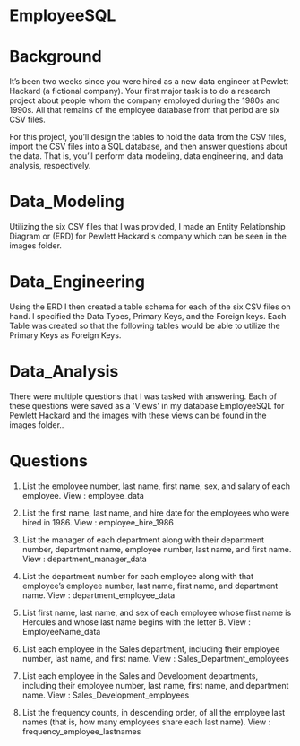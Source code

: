 # EmployeeSQL

# Background
It’s been two weeks since you were hired as a new data engineer at Pewlett Hackard (a fictional company). Your first major task is to do a research project about people whom the company employed during the 1980s and 1990s. All that remains of the employee database from that period are six CSV files.

For this project, you’ll design the tables to hold the data from the CSV files, import the CSV files into a SQL database, and then answer questions about the data. That is, you’ll perform data modeling, data engineering, and data analysis, respectively.

# Data_Modeling
Utilizing the six CSV files that I was provided, I made an Entity Relationship Diagram or (ERD) for Pewlett Hackard's company which can be seen in the images folder. 

# Data_Engineering
Using the ERD I then created a table schema for each of the six CSV files on hand.  I specified the Data Types, Primary Keys, and the Foreign keys.  Each Table was created so that the following tables would be able to utilize the Primary Keys as Foreign Keys.

# Data_Analysis
There were multiple questions that I was tasked with answering.  Each of these questions were saved as a 'Views' in my database EmployeeSQL for Pewlett Hackard and the images with these views can be found in the images folder..

# Questions
1) List the employee number, last name, first name, sex, and salary of each employee.
View : employee_data

2) List the first name, last name, and hire date for the employees who were hired in 1986.
View : employee_hire_1986

3) List the manager of each department along with their department number, department name, employee number, last name, and first name.
View : department_manager_data

4) List the department number for each employee along with that employee’s employee number, last name, first name, and department name.
View : department_employee_data

5) List first name, last name, and sex of each employee whose first name is Hercules and whose last name begins with the letter B.
View : EmployeeName_data

6) List each employee in the Sales department, including their employee number, last name, and first name.
View : Sales_Department_employees

7) List each employee in the Sales and Development departments, including their employee number, last name, first name, and department name.
View : Sales_Development_employees

8) List the frequency counts, in descending order, of all the employee last names (that is, how many employees share each last name).
View : frequency_employee_lastnames